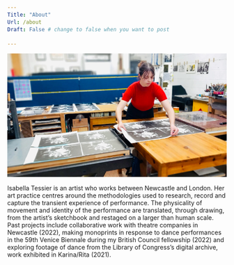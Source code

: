 ```yaml
---
Title: "About"
Url: /about 
Draft: False # change to false when you want to post

---
```


![A picture of Isabella Tessier printing](https://raw.githubusercontent.com/I5abellaTe55ier/issy-site-artistportfolio/main/assets/images/icons/printing-front.jpg)

Isabella Tessier is an artist who works between Newcastle and London. Her art practice centres around the methodologies used to research, record and capture the transient experience of performance. The physicality of movement and identity of the performance are translated, through drawing, from the artist’s sketchbook and restaged on a larger than human scale. Past projects include collaborative work with theatre companies in Newcastle (2022), making monoprints in response to dance performances in the 59th Venice Biennale during my British Council fellowship (2022) and exploring footage of dance from the Library of Congress’s digital archive, work exhibited in Karina/Rita (2021).

